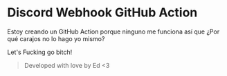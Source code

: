 # Discord Webhook GitHub Action
Estoy creando un GitHub Action porque ninguno me funciona así que ¿Por qué carajos no lo hago yo mismo?

Let's Fucking go bitch!
> Developed with love by Ed <3